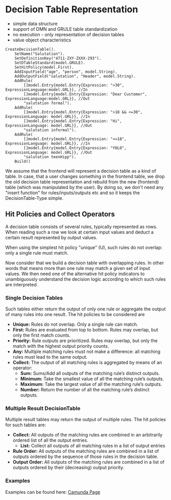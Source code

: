 # Decision Table Representation
* simple data structure
* support of DMN and GRULE table standardization
* no execution - only representation of decision tables 
* value object characteristics
```
CreateDecisionTable().
    SetName("Salutation").
    SetDefinitionKey("4711-ZXY-ZXXX-293").
    SetDTableStandard(model.GRULE).
    SetHitPolicy(model.First).
    AddInputField("age", "person", model.String).
    AddOutputField("salutation", "Header", model.String).
    AddRule(
        []model.Entry{model.Entry{Expression: ">30", ExpressionLanguage:model.GRL}}, //In
        []model.Entry{model.Entry{Expression: "Dear Customer", ExpressionLanguage:model.GRL}}, //Out
        "salutation formal").
    AddRule(
        []model.Entry{model.Entry{Expression: ">18 && <=30", ExpressionLanguage: model.GRL}}, //In
        []model.Entry{model.Entry{Expression: "Hi", ExpressionLanguage: model.GRL}}, //Out
        "salutation informal").
    AddRule(
        []model.Entry{model.Entry{Expression: "<=18", ExpressionLanguage: model.GRL}}, //In
        []model.Entry{model.Entry{Expression: "YOLO", ExpressionLanguage: model.GRL}}, //Out
        "salutation teenHipp").
    Build()
```

We assume that the frontend will represent a decision table as a kind of table. In case, that a user changes something in the frontend table, we drop the old decision table representation and rebuild from the new 
(frontend) table (which was manipulated by the user). By doing so, we don't need any "insert function" for rules/inputs/outputs etc and so it keeps the DecisionTable-Type simple. 

## Hit Policies and Collect Operators
A decision table consists of several rules, typically represented as rows. When reading such a row we look at certain input values and deduct a certain result represented by output values. 

When using the simplest hit policy "unique" (U), such rules do not overlap: only a single rule must match. 

Now consider that we build a decision table with overlapping rules. In other words that means more than one rule may match a given set of input values. We then need one of the alternative hit policy indicators to unambiguously understand the decision logic according to which such rules are interpreted.

### Single Decision Tables 
Such tables either return the output of only one rule or aggregate the output of many rules into one result. The hit policies to be considered are
* **Unique:** Rules do not overlap. Only a single rule can match.
* **First:** Rules are evaluated from top to bottom. Rules may overlap, but only the first match counts.
* **Priority:** Rule outputs are prioritized. Rules may overlap, but only the match with the highest output priority counts.
* **Any:** Multiple matching rules must not make a difference: all matching rules must lead to the same output.
* **Collect:** The output of all matching rules is aggregated by means of an operator:
    * **Sum:** Sums/Add all outputs of the matching rule’s distinct outputs.
    * **Minimum:** Take the smallest value of all the matching rule’s outputs.
    * **Maximum:** Take the largest value of all the matching rule’s outputs.
    * **Number:** Return the number of all the matching rule’s distinct outputs. 

### Multiple Result DecisionTable
Multiple result tables may return the output of multiple rules. The hit policies for such tables are:

* **Collect:** All outputs of the matching rules are combined in an arbitrarily ordered list of all the output entries.
  * **List:** Collect all outputs of all matching rules in a list of output entries
* **Rule Order:** All outputs of the matching rules are combined in a list of outputs ordered by the sequence of those rules in the decision table.
* **Output Order:** All outputs of the matching rules are combined in a list of outputs ordered by their (decreasing) output priority.

### Examples
Examples can be found here: [Camunda Page](https://camunda.com/best-practices/choosing-the-dmn-hit-policy/#_knowing_the_dmn_hit_policy_strong_basics_strong)
